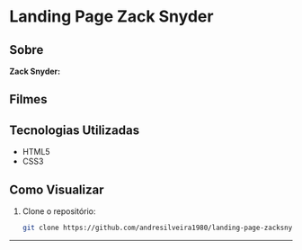 # Landing Page Zack Snyder

## Sobre

**Zack Snyder:** 

## Filmes

## Tecnologias Utilizadas
- HTML5
- CSS3

## Como Visualizar
1. Clone o repositório:
    ```sh
    git clone https://github.com/andresilveira1980/landing-page-zacksnyder.git
    ```

---